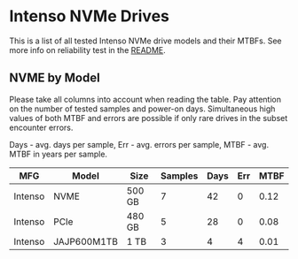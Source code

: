 Intenso NVMe Drives
===================

This is a list of all tested Intenso NVMe drive models and their MTBFs. See more
info on reliability test in the [README](https://github.com/linuxhw/SMART).

NVME by Model
------------

Please take all columns into account when reading the table. Pay attention on the
number of tested samples and power-on days. Simultaneous high values of both MTBF
and errors are possible if only rare drives in the subset encounter errors.

Days - avg. days per sample,
Err  - avg. errors per sample,
MTBF - avg. MTBF in years per sample.

| MFG       | Model              | Size   | Samples | Days  | Err   | MTBF |
|-----------|--------------------|--------|---------|-------|-------|------|
| Intenso   | NVME               | 500 GB | 7       | 42    | 0     | 0.12   |
| Intenso   | PCIe               | 480 GB | 5       | 28    | 0     | 0.08   |
| Intenso   | JAJP600M1TB        | 1 TB   | 3       | 4     | 4     | 0.01   |
